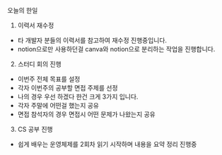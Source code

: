 오늘의 한일

1. 이력서 재수정

- 타 개발자 분들의 이력서를 참고하여 재수정 진행중입니다.
- notion으로만 사용하던걸 canva와 notion으로 분리하는 작업을 진행합니다.

2. 스터디 회의 진행

- 이번주 전체 목표를 설정
- 각자 이번주의 공부할 면접 주제를 선정
- 나의 경우 우선 하겠다 한건 크게 3가지 입니다.
- 각자 주말에 어떤걸 했는지 공유
- 면접 참석자의 경우 면접시 어떤 문제가 나왔는지 공유

3. CS 공부 진행

- 쉽게 배우는 운영체제를 2회차 읽기 시작하며 내용을 요약 정리 진행중
